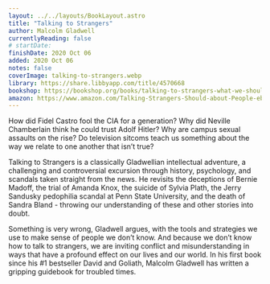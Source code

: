 ```yaml
---
layout: ../../layouts/BookLayout.astro
title: "Talking to Strangers"
author: Malcolm Gladwell
currentlyReading: false
# startDate:
finishDate: 2020 Oct 06
added: 2020 Oct 06
notes: false
coverImage: talking-to-strangers.webp
library: https://share.libbyapp.com/title/4570668
bookshop: https://bookshop.org/books/talking-to-strangers-what-we-should-know-about-the-people-we-don-t-know-47593b03-0533-4356-a4c9-837d39973ceb/9780316478526
amazon: https://www.amazon.com/Talking-Strangers-Should-about-People-ebook/dp/B07NDKVWZW
---
```


How did Fidel Castro fool the CIA for a generation? Why did Neville Chamberlain think he could trust Adolf Hitler? Why are campus sexual assaults on the rise? Do television sitcoms teach us something about the way we relate to one another that isn’t true?

Talking to Strangers is a classically Gladwellian intellectual adventure, a challenging and controversial excursion through history, psychology, and scandals taken straight from the news. He revisits the deceptions of Bernie Madoff, the trial of Amanda Knox, the suicide of Sylvia Plath, the Jerry Sandusky pedophilia scandal at Penn State University, and the death of Sandra Bland - throwing our understanding of these and other stories into doubt.

Something is very wrong, Gladwell argues, with the tools and strategies we use to make sense of people we don’t know. And because we don’t know how to talk to strangers, we are inviting conflict and misunderstanding in ways that have a profound effect on our lives and our world. In his first book since his #1 bestseller David and Goliath, Malcolm Gladwell has written a gripping guidebook for troubled times.  
